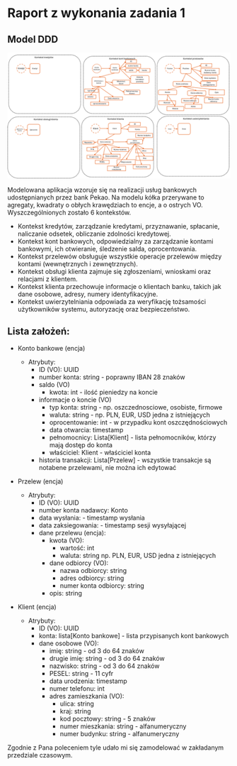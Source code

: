 # Raport z wykonania zadania 1

## Model DDD
![Model](image2.png)

Modelowana aplikacja wzoruje się na realizacji usług bankowych udostępnianych przez bank Pekao.
Na modelu kółka przerywane to agregaty, kwadraty o obłych krawędziach to encje, a o ostrych VO.
Wyszczególnionych zostało 6 kontekstów. 
* Kontekst kredytów, zarządzanie kredytami, przyznawanie, spłacanie, naliczanie odsetek, obliczanie zdolności kredytowej. 
* Kontekst kont bankowych, odpowiedzialny za zarządzanie kontami bankowymi, ich otwieranie, śledzenie salda, oprocentowania. 
* Kontekst przelewów obsługuje wszystkie operacje przelewów między kontami (wewnętrznych i zewnętrznych).
* Kontekst obsługi klienta zajmuje się zgłoszeniami, wnioskami oraz relacjami z klientem.
* Kontekst klienta przechowuje informacje o klientach banku, takich jak dane osobowe, adresy, numery identyfikacyjne.
* Kontekst uwierzytelniania odpowiada za weryfikację tożsamości użytkowników systemu, autoryzację oraz bezpieczeństwo.


## Lista założeń:
* Konto bankowe (encja)
    * Atrybuty:
        - ID (VO): UUID
        - number konta: string - poprawny IBAN 28 znaków
        - saldo (VO)
            - kwota: int - ilość pieniedzy na koncie
        - informacje o koncie (VO)
            - typ konta: string - np. oszczednosciowe, osobiste, firmowe
            - waluta: string - np. PLN, EUR, USD jedna z istniejących
            - oprocentowanie: int - w przypadku kont oszczędnościowych 
            - data otwarcia: timestamp
            - pełnomocnicy: Lista[Klient] - lista pełnomocników, którzy mają dostęp do konta
            - właściciel: Klient - właściciel konta
        - historia transakcji: Lista[Przelew] - wszystkie transakcje są notabene przelewami, nie można ich edytować
* Przelew (encja)
    * Atrybuty: 
        - ID (VO): UUID
        - number konta nadawcy: Konto
        - data wysłania: - timestamp wysłania
        - data zaksiegowania: - timestamp sesji wysyłającej
        - dane przelewu (encja):
            - kwota (VO):
                - wartość: int
                - waluta: string np. PLN, EUR, USD jedna z istniejących
            - dane odbiorcy (VO):
                - nazwa odbiorcy: string
                - adres odbiorcy: string
                - numer konta odbiorcy: string
            - opis: string

* Klient (encja)
    * Atrybuty:
        - ID (VO): UUID
        - konta: lista[Konto bankowe] - lista przypisanych kont bankowych
        - dane osobowe (VO):
            - imię: string - od 3 do 64 znaków
            - drugie imię: string - od 3 do 64 znaków
            - nazwisko: string - od 3 do 64 znaków
            - PESEL: string - 11 cyfr
            - data urodzenia: timestamp 
            - numer telefonu: int
            - adres zamieszkania (VO):
                - ulica: string
                - kraj: string
                - kod pocztowy: string - 5 znaków
                - numer mieszkania: string - alfanumeryczny
                - numer budynku: string - alfanumeryczny

Zgodnie z Pana poleceniem tyle udało mi się zamodelować w zakładanym przedziale czasowym.